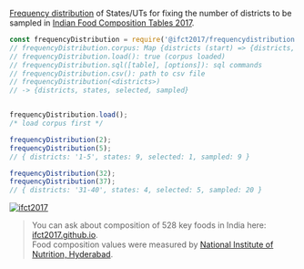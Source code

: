 [Frequency distribution] of States/UTs for fixing the number of districts to be sampled in [Indian Food Composition Tables 2017].

```javascript
const frequencyDistribution = require('@ifct2017/frequencydistribution');
// frequencyDistribution.corpus: Map {districts (start) => {districts, states, selected, sampled}}
// frequencyDistribution.load(): true (corpus loaded)
// frequencyDistribution.sql([table], [options]): sql commands
// frequencyDistribution.csv(): path to csv file
// frequencyDistribution(<districts>)
// -> {districts, states, selected, sampled}


frequencyDistribution.load();
/* load corpus first */

frequencyDistribution(2);
frequencyDistribution(5);
// { districts: '1-5', states: 9, selected: 1, sampled: 9 }

frequencyDistribution(32);
frequencyDistribution(37);
// { districts: '31-40', states: 4, selected: 5, sampled: 20 }
```


[![ifct2017](http://ifct2017.com/ifct_2017.jpg)](https://www.npmjs.com/package/ifct2017)
> You can ask about composition of 528 key foods in India here: [ifct2017.github.io].<br>
> Food composition values were measured by [National Institute of Nutrition, Hyderabad].

[Indian Food Composition Tables 2017]: http://ifct2017.com/
[Frequency distribution]: https://github.com/ifct2017/frequencydistribution/blob/master/index.csv
[ifct2017.github.io]: https://ifct2017.github.io
[National Institute of Nutrition, Hyderabad]: https://www.nin.res.in/
